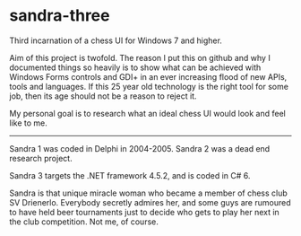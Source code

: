 # sandra-three
Third incarnation of a chess UI for Windows 7 and higher.

Aim of this project is twofold. The reason I put this on github and why I documented things so heavily is to show what can be achieved with Windows Forms controls and GDI+ in an ever increasing flood of new APIs, tools and languages. If this 25 year old technology is the right tool for some job, then its age should not be a reason to reject it.

My personal goal is to research what an ideal chess UI would look and feel like to me.

***

Sandra 1 was coded in Delphi in 2004-2005.
Sandra 2 was a dead end research project.

Sandra 3 targets the .NET framework 4.5.2, and is coded in C# 6.

Sandra is that unique miracle woman who became a member of chess club SV Drienerlo. Everybody secretly admires her, and some guys are rumoured to have held beer tournaments just to decide who gets to play her next in the club competition. Not me, of course.
